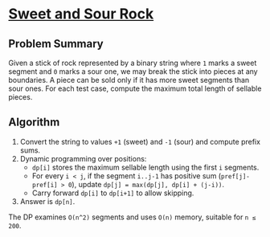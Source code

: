 # [Sweet and Sour Rock](https://www.spoj.com/problems/ROCK/)

## Problem Summary
Given a stick of rock represented by a binary string where `1` marks a sweet segment and `0` marks a sour one, we may break the stick into pieces at any boundaries. A piece can be sold only if it has more sweet segments than sour ones. For each test case, compute the maximum total length of sellable pieces.

## Algorithm
1. Convert the string to values `+1` (sweet) and `-1` (sour) and compute prefix sums.
2. Dynamic programming over positions:
   - `dp[i]` stores the maximum sellable length using the first `i` segments.
   - For every `i < j`, if the segment `i..j-1` has positive sum (`pref[j]-pref[i] > 0`), update `dp[j] = max(dp[j], dp[i] + (j-i))`.
   - Carry forward `dp[i]` to `dp[i+1]` to allow skipping.
3. Answer is `dp[n]`.

The DP examines `O(n^2)` segments and uses `O(n)` memory, suitable for `n ≤ 200`.
